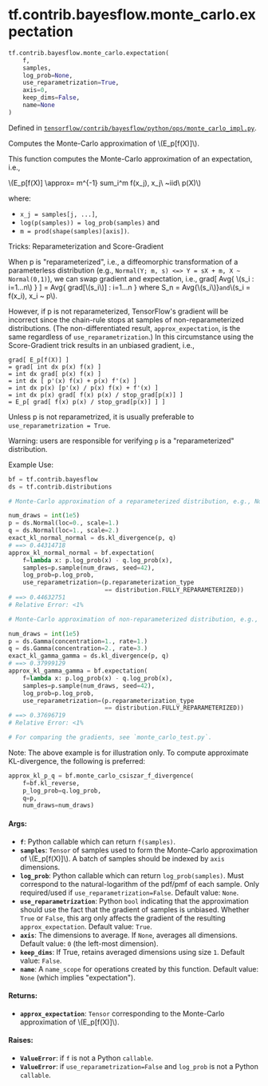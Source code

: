 <div itemscope itemtype="http://developers.google.com/ReferenceObject">
<meta itemprop="name" content="tf.contrib.bayesflow.monte_carlo.expectation" />
</div>

# tf.contrib.bayesflow.monte_carlo.expectation

``` python
tf.contrib.bayesflow.monte_carlo.expectation(
    f,
    samples,
    log_prob=None,
    use_reparametrization=True,
    axis=0,
    keep_dims=False,
    name=None
)
```



Defined in [`tensorflow/contrib/bayesflow/python/ops/monte_carlo_impl.py`](https://www.tensorflow.org/code/tensorflow/contrib/bayesflow/python/ops/monte_carlo_impl.py).

Computes the Monte-Carlo approximation of \\(E_p[f(X)]\\).

This function computes the Monte-Carlo approximation of an expectation, i.e.,

\\(E_p[f(X)] \approx= m^{-1} sum_i^m f(x_j),  x_j\  ~iid\ p(X)\\)

where:

- `x_j = samples[j, ...]`,
- `log(p(samples)) = log_prob(samples)` and
- `m = prod(shape(samples)[axis])`.

Tricks: Reparameterization and Score-Gradient

When p is "reparameterized", i.e., a diffeomorphic transformation of a
parameterless distribution (e.g.,
`Normal(Y; m, s) <=> Y = sX + m, X ~ Normal(0,1)`), we can swap gradient and
expectation, i.e.,
grad[ Avg{ \\(s_i : i=1...n\\) } ] = Avg{ grad[\\(s_i\\)] : i=1...n } where
S_n = Avg{\\(s_i\\)}` and `\\(s_i = f(x_i), x_i ~ p\\).

However, if p is not reparameterized, TensorFlow's gradient will be incorrect
since the chain-rule stops at samples of non-reparameterized distributions.
(The non-differentiated result, `approx_expectation`, is the same regardless
of `use_reparametrization`.) In this circumstance using the Score-Gradient
trick results in an unbiased gradient, i.e.,

```none
grad[ E_p[f(X)] ]
= grad[ int dx p(x) f(x) ]
= int dx grad[ p(x) f(x) ]
= int dx [ p'(x) f(x) + p(x) f'(x) ]
= int dx p(x) [p'(x) / p(x) f(x) + f'(x) ]
= int dx p(x) grad[ f(x) p(x) / stop_grad[p(x)] ]
= E_p[ grad[ f(x) p(x) / stop_grad[p(x)] ] ]
```

Unless p is not reparametrized, it is usually preferable to
`use_reparametrization = True`.

Warning: users are responsible for verifying `p` is a "reparameterized"
distribution.

Example Use:

```python
bf = tf.contrib.bayesflow
ds = tf.contrib.distributions

# Monte-Carlo approximation of a reparameterized distribution, e.g., Normal.

num_draws = int(1e5)
p = ds.Normal(loc=0., scale=1.)
q = ds.Normal(loc=1., scale=2.)
exact_kl_normal_normal = ds.kl_divergence(p, q)
# ==> 0.44314718
approx_kl_normal_normal = bf.expectation(
    f=lambda x: p.log_prob(x) - q.log_prob(x),
    samples=p.sample(num_draws, seed=42),
    log_prob=p.log_prob,
    use_reparametrization=(p.reparameterization_type
                           == distribution.FULLY_REPARAMETERIZED))
# ==> 0.44632751
# Relative Error: <1%

# Monte-Carlo approximation of non-reparameterized distribution, e.g., Gamma.

num_draws = int(1e5)
p = ds.Gamma(concentration=1., rate=1.)
q = ds.Gamma(concentration=2., rate=3.)
exact_kl_gamma_gamma = ds.kl_divergence(p, q)
# ==> 0.37999129
approx_kl_gamma_gamma = bf.expectation(
    f=lambda x: p.log_prob(x) - q.log_prob(x),
    samples=p.sample(num_draws, seed=42),
    log_prob=p.log_prob,
    use_reparametrization=(p.reparameterization_type
                           == distribution.FULLY_REPARAMETERIZED))
# ==> 0.37696719
# Relative Error: <1%

# For comparing the gradients, see `monte_carlo_test.py`.
```

Note: The above example is for illustration only. To compute approximate
KL-divergence, the following is preferred:

```python
approx_kl_p_q = bf.monte_carlo_csiszar_f_divergence(
    f=bf.kl_reverse,
    p_log_prob=q.log_prob,
    q=p,
    num_draws=num_draws)
```

#### Args:

* <b>`f`</b>: Python callable which can return `f(samples)`.
* <b>`samples`</b>: `Tensor` of samples used to form the Monte-Carlo approximation of
    \\(E_p[f(X)]\\).  A batch of samples should be indexed by `axis`
    dimensions.
* <b>`log_prob`</b>: Python callable which can return `log_prob(samples)`. Must
    correspond to the natural-logarithm of the pdf/pmf of each sample. Only
    required/used if `use_reparametrization=False`.
    Default value: `None`.
* <b>`use_reparametrization`</b>: Python `bool` indicating that the approximation
    should use the fact that the gradient of samples is unbiased. Whether
    `True` or `False`, this arg only affects the gradient of the resulting
    `approx_expectation`.
    Default value: `True`.
* <b>`axis`</b>: The dimensions to average. If `None`, averages all
    dimensions.
    Default value: `0` (the left-most dimension).
* <b>`keep_dims`</b>: If True, retains averaged dimensions using size `1`.
    Default value: `False`.
* <b>`name`</b>: A `name_scope` for operations created by this function.
    Default value: `None` (which implies "expectation").


#### Returns:

* <b>`approx_expectation`</b>: `Tensor` corresponding to the Monte-Carlo approximation
    of \\(E_p[f(X)]\\).


#### Raises:

* <b>`ValueError`</b>: if `f` is not a Python `callable`.
* <b>`ValueError`</b>: if `use_reparametrization=False` and `log_prob` is not a Python
    `callable`.